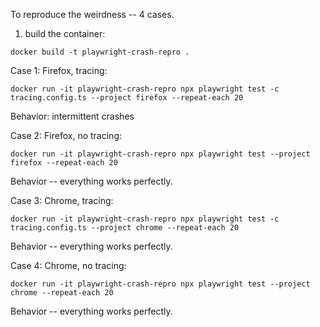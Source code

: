 To reproduce the weirdness -- 4 cases.

1. build the container: 
```
docker build -t playwright-crash-repro .        
```

Case 1: Firefox, tracing: 
```
docker run -it playwright-crash-repro npx playwright test -c tracing.config.ts --project firefox --repeat-each 20
```
Behavior: intermittent crashes

Case 2: Firefox, no tracing: 
```
docker run -it playwright-crash-repro npx playwright test --project firefox --repeat-each 20
```
Behavior -- everything works perfectly.

Case 3: Chrome, tracing: 
```
docker run -it playwright-crash-repro npx playwright test -c tracing.config.ts --project chrome --repeat-each 20
```

Behavior -- everything works perfectly.

Case 4: Chrome, no tracing: 
```
docker run -it playwright-crash-repro npx playwright test --project chrome --repeat-each 20
```

Behavior -- everything works perfectly.
